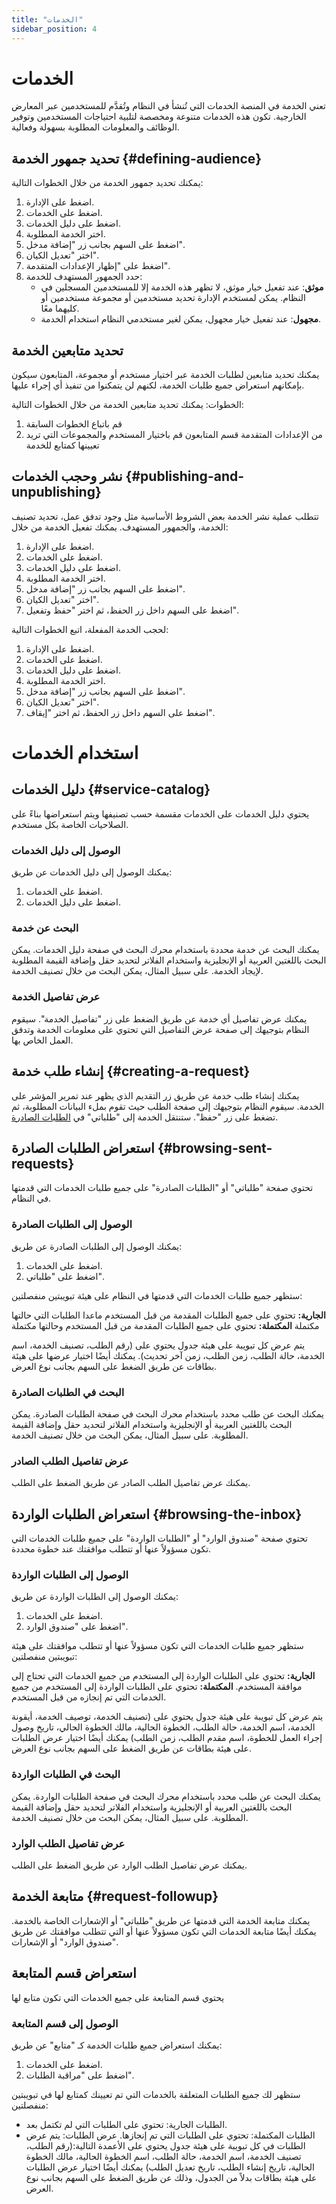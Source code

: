```yaml
---
title: "الخدمات"
sidebar_position: 4
---
```


# الخدمات
تعني الخدمة في المنصة الخدمات التي تُنشأ في النظام وتُقدَّم للمستخدمين عبر المعارض الخارجية. تكون هذه الخدمات متنوعة ومخصصة لتلبية احتياجات المستخدمين وتوفير الوظائف والمعلومات المطلوبة بسهولة وفعالية.

## تحديد جمهور الخدمة {#defining-audience}
يمكنك تحديد جمهور الخدمة من خلال الخطوات التالية:

1. اضغط على الإدارة.
2. اضغط على الخدمات.
3. اضغط على دليل الخدمات.
4. اختر الخدمة المطلوبة.
5. اضغط على السهم بجانب زر "إضافة مدخل".
6. اختر "تعديل الكيان".
7. اضغط على "إظهار الإعدادات المتقدمة".
8. حدد الجمهور المستهدف للخدمة:
   - **موثق**: عند تفعيل خيار موثق، لا تظهر هذه الخدمة إلا للمستخدمين المسجلين في النظام. يمكن لمستخدم الإدارة تحديد مستخدمين أو مجموعة مستخدمين أو كليهما معًا.
   - **مجهول**: عند تفعيل خيار مجهول، يمكن لغير مستخدمي النظام استخدام الخدمة.

   
## تحديد متابعين الخدمة 
يمكنك تحديد متابعين لطلبات الخدمة عبر اختيار مستخدم أو مجموعة، المتابعون سيكون بإمكانهم استعراض جميع طلبات الخدمة، لكنهم لن يتمكنوا من تنفيذ أي إجراء عليها.

الخطوات:
يمكنك تحديد متابعين الخدمة من خلال الخطوات التالية:

1. قم باتباع الخطوات السابقة
2. من الإعدادات المتقدمة قسم المتابعون قم باختيار المستخدم والمجموعات التي تريد تعيينها كمتابع للخدمة

## نشر وحجب الخدمات {#publishing-and-unpublishing}
تتطلب عملية نشر الخدمة بعض الشروط الأساسية مثل وجود تدفق عمل، تحديد تصنيف الخدمة، والجمهور المستهدف. يمكنك تفعيل الخدمة من خلال:

1. اضغط على الإدارة.
2. اضغط على الخدمات.
3. اضغط على دليل الخدمات.
4. اختر الخدمة المطلوبة.
5. اضغط على السهم بجانب زر "إضافة مدخل".
6. اختر "تعديل الكيان".
7. اضغط على السهم داخل زر الحفظ، ثم اختر "حفظ وتفعيل".

لحجب الخدمة المفعلة، اتبع الخطوات التالية:

1. اضغط على الإدارة.
2. اضغط على الخدمات.
3. اضغط على دليل الخدمات.
4. اختر الخدمة المطلوبة.
5. اضغط على السهم بجانب زر "إضافة مدخل".
6. اختر "تعديل الكيان".
7. اضغط على السهم داخل زر الحفظ، ثم اختر "إيقاف".



# استخدام الخدمات
## دليل الخدمات {#service-catalog}
يحتوي دليل الخدمات على الخدمات مقسمة حسب تصنيفها ويتم استعراضها بناءً على الصلاحيات الخاصة بكل مستخدم.

### الوصول إلى دليل الخدمات
يمكنك الوصول إلى دليل الخدمات عن طريق:

1. اضغط على الخدمات.
2. اضغط على دليل الخدمات.

### البحث عن خدمة
يمكنك البحث عن خدمة محددة باستخدام محرك البحث في صفحة دليل الخدمات. يمكن البحث باللغتين العربية أو الإنجليزية واستخدام الفلاتر لتحديد حقل وإضافة القيمة المطلوبة لإيجاد الخدمة. على سبيل المثال، يمكن البحث من خلال تصنيف الخدمة.

### عرض تفاصيل الخدمة
يمكنك عرض تفاصيل أي خدمة عن طريق الضغط على زر "تفاصيل الخدمة". سيقوم النظام بتوجيهك إلى صفحة عرض التفاصيل التي تحتوي على معلومات الخدمة وتدفق العمل الخاص بها.

## إنشاء طلب خدمة {#creating-a-request}
يمكنك إنشاء طلب خدمة عن طريق زر التقديم الذي يظهر عند تمرير المؤشر على الخدمة. سيقوم النظام بتوجيهك إلى صفحة الطلب حيث تقوم بملء البيانات المطلوبة، ثم تضغط على زر "حفظ". ستنتقل الخدمة إلى "طلباتي" في [الطلبات الصادرة](#browsing-sent-requests).

## استعراض الطلبات الصادرة {#browsing-sent-requests}
تحتوي صفحة "طلباتي" أو "الطلبات الصادرة" على جميع طلبات الخدمات التي قدمتها في النظام.

### الوصول إلى الطلبات الصادرة
يمكنك الوصول إلى الطلبات الصادرة عن طريق:

1. اضغط على الخدمات.
2. اضغط على "طلباتي".

ستظهر جميع طلبات الخدمات التي قدمتها في النظام على هيئة تبويبتين منفصلتين:

**الجارية:** تحتوي على جميع الطلبات المقدمة من قبل المستخدم ماعدا الطلبات التي حالتها مكتملة 
**المكتملة:** تحتوي  على جميع الطلبات المقدمة من قبل المستخدم وحالتها مكتملة 

يتم عرض كل تبويبة على هيئة جدول يحتوي على (رقم الطلب، تصنيف الخدمة، اسم الخدمة، حالة الطلب، زمن الطلب، زمن آخر تحديث). يمكنك أيضًا اختيار عرضها على هيئة بطاقات عن طريق الضغط على السهم بجانب نوع العرض.

### البحث في الطلبات الصادرة
يمكنك البحث عن طلب محدد باستخدام محرك البحث في صفحة الطلبات الصادرة. يمكن البحث باللغتين العربية أو الإنجليزية واستخدام الفلاتر لتحديد حقل وإضافة القيمة المطلوبة. على سبيل المثال، يمكن البحث من خلال تصنيف الخدمة.

### عرض تفاصيل الطلب الصادر
يمكنك عرض تفاصيل الطلب الصادر عن طريق الضغط على الطلب.

## استعراض الطلبات الواردة {#browsing-the-inbox}
تحتوي صفحة "صندوق الوارد" أو "الطلبات الواردة" على جميع طلبات الخدمات التي تكون مسؤولاً عنها أو تتطلب موافقتك عند خطوة محددة.

### الوصول إلى الطلبات الواردة
يمكنك الوصول إلى الطلبات الواردة عن طريق:

1. اضغط على الخدمات.
2. اضغط على "صندوق الوارد".

ستظهر جميع طلبات الخدمات التي تكون مسؤولاً عنها أو تتطلب موافقتك على هيئة تبويبتين منفصلتين:

**الجارية:** تحتوي على الطلبات الواردة إلى المستخدم من جميع الخدمات التي تحتاج إلى موافقة المستخدم.
**المكتملة:** تحتوي على الطلبات الواردة إلى المستخدم من جميع الخدمات التي تم إنجازه من قبل المستخدم.

يتم عرض كل تبويبة على هيئة جدول يحتوي على (تصنيف الخدمة، توصيف الخدمة، أيقونة الخدمة، اسم الخدمة، حالة الطلب، الخطوة الحالية، مالك الخطوة الحالي، تاريخ وصول إجراء العمل للخطوة، اسم مقدم الطلب، زمن الطلب) يمكنك أيضًا اختيار عرض الطلبات على هيئة بطاقات عن طريق الضغط على السهم بجانب نوع العرض.

### البحث في الطلبات الواردة
يمكنك البحث عن طلب محدد باستخدام محرك البحث في صفحة الطلبات الواردة. يمكن البحث باللغتين العربية أو الإنجليزية واستخدام الفلاتر لتحديد حقل وإضافة القيمة المطلوبة. على سبيل المثال، يمكن البحث من خلال تصنيف الخدمة.

### عرض تفاصيل الطلب الوارد
يمكنك عرض تفاصيل الطلب الوارد عن طريق الضغط على الطلب.

## متابعة الخدمة {#request-followup}
يمكنك متابعة الخدمة التي قدمتها عن طريق "طلباتي" أو الإشعارات الخاصة بالخدمة. يمكنك أيضًا متابعة الخدمات التي تكون مسؤولاً عنها أو التي تتطلب موافقتك عن طريق "صندوق الوارد" أو الإشعارات.

## استعراض قسم المتابعة
يحتوي قسم المتابعة على جميع الخدمات التي تكون متابع لها 

### الوصول إلى قسم المتابعة
يمكنك استعراض جميع طلبات الخدمة كـ "متابع" عن طريق:

1. اضغط على الخدمات.
2. اضغط على "مراقبة الطلبات".
   
ستظهر لك جميع الطلبات المتعلقة بالخدمات التي تم تعيينك كمتابع لها في تبويبتين منفصلتين:
- الطلبات الجارية: تحتوي على الطلبات التي لم تكتمل بعد.
- الطلبات المكتملة: تحتوي على الطلبات التي تم إنجازها.
عرض الطلبات:
يتم عرض الطلبات في كل تبويبة على هيئة جدول يحتوي على الأعمدة التالية:(رقم الطلب، تصنيف الخدمة، اسم الخدمة، حالة الطلب، اسم الخطوة الحالية، مالك الخطوة الحالية، تاريخ إنشاء الطلب، تاريخ تعديل الطلب)
يمكنك أيضًا اختيار عرض الطلبات على هيئة بطاقات بدلاً من الجدول، وذلك عن طريق الضغط على السهم بجانب نوع العرض.

